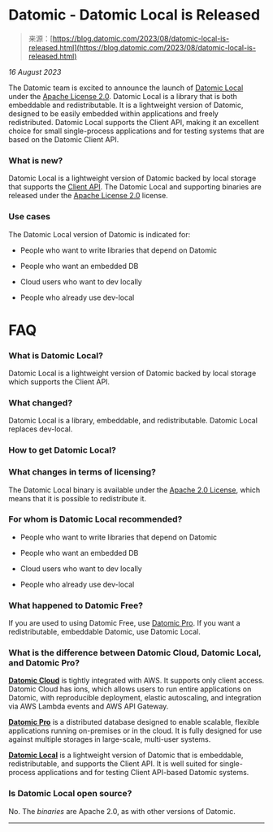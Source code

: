 <!--yml
category: 未分类
date: 2024-05-27 14:58:45
-->

# Datomic - Datomic Local is Released

> 来源：[https://blog.datomic.com/2023/08/datomic-local-is-released.html](https://blog.datomic.com/2023/08/datomic-local-is-released.html)

*16 August 2023*

The Datomic team is excited to announce the launch of [Datomic Local](https://docs.datomic.com/cloud/datomic-local.html) under the [Apache License 2.0](https://www.apache.org/licenses/LICENSE-2.0.html). Datomic Local is a library that is both embeddable and redistributable. It is a lightweight version of Datomic, designed to be easily embedded within applications and freely redistributed. Datomic Local supports the Client API, making it an excellent choice for small single-process applications and for testing systems that are based on the Datomic Client API.

### What is new?

Datomic Local is a lightweight version of Datomic backed by local storage that supports the [Client API](https://docs.datomic.com/cloud/client/client-api.html). The Datomic Local and supporting binaries are released under the [Apache License 2.0](https://www.apache.org/licenses/LICENSE-2.0.html) license.

### Use cases

The Datomic Local version of Datomic is indicated for:

*   People who want to write libraries that depend on Datomic

*   People who want an embedded DB

*   Cloud users who want to dev locally

*   People who already use dev-local

# FAQ

### What is Datomic Local?

Datomic Local is a lightweight version of Datomic backed by local storage which supports the Client API.

### What changed?

Datomic Local is a library, embeddable, and redistributable. Datomic Local replaces dev-local.

### How to get Datomic Local?

### What changes in terms of licensing?

The Datomic Local binary is available under the [Apache 2.0 License](https://www.apache.org/licenses/LICENSE-2.0.html), which means that it is possible to redistribute it.

### For whom is Datomic Local recommended?

*   People who want to write libraries that depend on Datomic

*   People who want an embedded DB

*   Cloud users who want to dev locally

*   People who already use dev-local

### What happened to Datomic Free?

If you are used to using Datomic Free, use [Datomic Pro](https://www.datomic.com/). If you want a redistributable, embeddable Datomic, use Datomic Local.

### What is the difference between Datomic Cloud, Datomic Local, and Datomic Pro?

[**Datomic Cloud**](https://docs.datomic.com/cloud/index.html) is tightly integrated with AWS. It supports only client access. Datomic Cloud has ions, which allows users to run entire applications on Datomic, with reproducible deployment, elastic autoscaling, and integration via AWS Lambda events and AWS API Gateway.

[**Datomic Pro**](https://docs.datomic.com/pro/overview/introduction.html) is a distributed database designed to enable scalable, flexible applications running on-premises or in the cloud. It is fully designed for use against multiple storages in large-scale, multi-user systems.

[**Datomic Local**](https://docs.datomic.com/cloud/datomic-local.html) is a lightweight version of Datomic that is embeddable, redistributable, and supports the Client API. It is well suited for single-process applications and for testing Client API-based Datomic systems.

### Is Datomic Local open source?

No. The *binaries* are Apache 2.0, as with other versions of Datomic.

* * *
